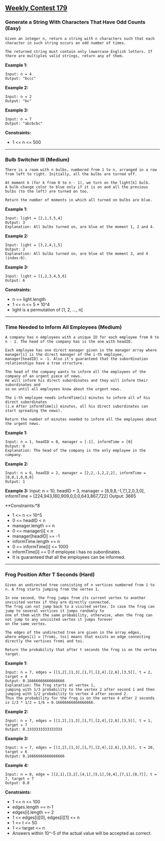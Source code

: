 ## [Weekly Contest 179](https://leetcode.com/contest/weekly-contest-179)

### Generate a String With Characters That Have Odd Counts (Easy)

    Given an integer n, return a string with n characters such that each character in such string occurs an odd number of times.

    The returned string must contain only lowercase English letters. If there are multiples valid strings, return any of them.  

**Example 1:**
    
    Input: n = 4
    Output: "bccc"

**Example 2:**

    Input: n = 2
    Output: "bc"

**Example 3:**
  
    Input: n = 7
    Output: "abcbcbc"

**Constraints:**

- 1 <= n <= 500

---

### Bulb Switcher III (Medium)

    There is a room with n bulbs, numbered from 1 to n, arranged in a row from left to right. Initially, all the bulbs are turned off.

    At moment k (for k from 0 to n - 1), we turn on the light[k] bulb. 
    A bulb change color to blue only if it is on and all the previous bulbs (to the left) are turned on too.

    Return the number of moments in which all turned on bulbs are blue.

**Example 1:**
    
    Input: light = [2,1,3,5,4]
    Output: 3
    Explanation: All bulbs turned on, are blue at the moment 1, 2 and 4.

**Example 2:**

    Input: light = [3,2,4,1,5]
    Output: 2
    Explanation: All bulbs turned on, are blue at the moment 3, and 4 (index-0).

**Example 3:**

    Input: light = [1,2,3,4,5,6]
    Output: 6

**Constraints:**
- n == light.length
- 1 <= n <= 5 * 10^4
- light is a permutation of  [1, 2, ..., n]
 
 ---
 
 ### Time Needed to Inform All Employees (Medium)
 
    A company has n employees with a unique ID for each employee from 0 to n - 1. The head of the company has is the one with headID.

    Each employee has one direct manager given in the manager array where manager[i] is the direct manager of the i-th employee, 
    manager[headID] = -1. Also it's guaranteed that the subordination relationships have a tree structure.

    The head of the company wants to inform all the employees of the company of an urgent piece of news.
    He will inform his direct subordinates and they will inform their subordinates and 
    so on until all employees know about the urgent news.

    The i-th employee needs informTime[i] minutes to inform all of his direct subordinates 
    (i.e After informTime[i] minutes, all his direct subordinates can start spreading the news).

    Return the number of minutes needed to inform all the employees about the urgent news.
 
 **Example 1:**

    Input: n = 1, headID = 0, manager = [-1], informTime = [0]
    Output: 0
    Explanation: The head of the company is the only employee in the company.

**Example 2:**

    Input: n = 6, headID = 2, manager = [2,2,-1,2,2,2], informTime = [0,0,1,0,0,0]
    Output: 1
    
**Example 3:**
    Input: n = 10, headID = 3, manager = [8,9,8,-1,7,1,2,0,3,0], informTime = [224,943,160,909,0,0,0,643,867,722]
    Output: 3665

**Constraints:*8

- 1 <= n <= 10^5
- 0 <= headID < n
- manager.length == n
- 0 <= manager[i] < n
- manager[headID] == -1
- informTime.length == n
- 0 <= informTime[i] <= 1000
- informTime[i] == 0 if employee i has no subordinates.
- It is guaranteed that all the employees can be informed.

---

### Frog Position After T Seconds (Hard)

    Given an undirected tree consisting of n vertices numbered from 1 to n. A frog starts jumping from the vertex 1. 
    
    In one second, the frog jumps from its current vertex to another unvisited vertex if they are directly connected. 
    The frog can not jump back to a visited vertex. In case the frog can jump to several vertices it jumps randomly to 
    one of them with the same probability, otherwise, when the frog can not jump to any unvisited vertex it jumps forever 
    on the same vertex. 

    The edges of the undirected tree are given in the array edges, 
    where edges[i] = [fromi, toi] means that exists an edge connecting directly the vertices fromi and toi.

    Return the probability that after t seconds the frog is on the vertex target.
    
 **Example 1:**
    
    Input: n = 7, edges = [[1,2],[1,3],[1,7],[2,4],[2,6],[3,5]], t = 2, target = 4
    Output: 0.16666666666666666 
    Explanation: The frog starts at vertex 1, 
    jumping with 1/3 probability to the vertex 2 after second 1 and then jumping with 1/2 probability to vertex 4 after second 2. 
    Thus the probability for the frog is on the vertex 4 after 2 seconds is 1/3 * 1/2 = 1/6 = 0.16666666666666666. 

**Example 2:**

    Input: n = 7, edges = [[1,2],[1,3],[1,7],[2,4],[2,6],[3,5]], t = 1, target = 7
    Output: 0.3333333333333333
 
**Example 3:**
    
    Input: n = 7, edges = [[1,2],[1,3],[1,7],[2,4],[2,6],[3,5]], t = 20, target = 6
    Output: 0.16666666666666666

**Example 4:**
    
    Input: n = 8, edge = [[2,1],[3,2],[4,1],[5,1],[6,4],[7,1],[8,7]], t = 7, target = 7
    Output: 0.0
 
 **Constraints:**

- 1 <= n <= 100
- edges.length == n-1
- edges[i].length == 2
- 1 <= edges[i][0], edges[i][1] <= n
- 1 <= t <= 50
- 1 <= target <= n
- Answers within 10^-5 of the actual value will be accepted as correct.
